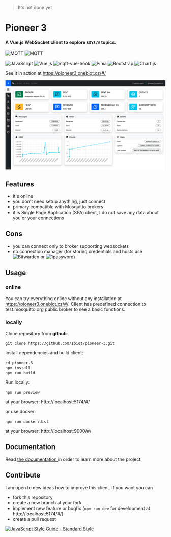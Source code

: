 > It's not done yet

# Pioneer 3

#### A Vue.js WebSocket client to explore `$SYS/#` topics.

![MQTT](https://img.shields.io/badge/MQTT-DASHBOARD-informational?style=for-the-badge&logo=mqtt)
![MQTT](https://img.shields.io/badge/MQTT-TOPIC_TREE-important?style=for-the-badge&logo=mqtt)

![JavaScript](https://img.shields.io/badge/javascript-%23323330.svg?style=flat-square&logo=javascript&logoColor=%23F7DF1E)
![Vue.js](https://img.shields.io/badge/Vue_3-35495E?style=flat-square&logo=vuedotjs&logoColor=%234FC08D)
![mqtt-vue-hook](https://img.shields.io/github/package-json/v/tommy44458/mqtt-vue-hook?label=mqtt-vue-hook&style=flat-square)
![Pinia](https://img.shields.io/badge/PINIA-v2-yellow?style=flat-square)
![Bootstrap](https://img.shields.io/badge/bootstrap-v5.3.0-%238511FA.svg?style=flat-square&logo=bootstrap&logoColor=white)
![Chart.js](https://img.shields.io/badge/chart.js-v4.3.0-F5788D.svg?style=flat-square&logo=chart.js&logoColor=white)

See it in action at https://pioneer3.onebiot.cz/#/

[![Dashboard](docs/assets/dashboard.png)](#)

## Features
- it's online
- you don't need setup anything, just connect
- primary compatible with Mosquitto brokers
- it is Single Page Application (SPA) client, I do not save any data about you or your connections

## Cons
- you can connect only to broker supporting websockets
- no connection manager (for storing credentials and hosts use
![Bitwarden](https://img.shields.io/badge/BITWARDEN-informational?style=flat-square&logo=bitwarden&logoColor=white) or ![1password](https://img.shields.io/badge/1PASSWORD-9cf?style=flat-square&logo=1password&logoColor=black))

## Usage

### online
You can try everything online without any installation at https://pioneer3.onebiot.cz/#/. Client has predefined connection
to test.mosquitto.org public broker to see a basic functions. 

### locally
Clone repository from **github**:

```shell
git clone https://github.com/1biot/pioneer-3.git
```

Install dependencies and build client:

```shell
cd pioneer-3
npm install
npm run build
```

Run locally:

```shell
npm run preview
```

at your browser: http://localhost:5174/#/

or use docker:

```shell
npm run docker:dist
```

at your browser: http://localhost:9000/#/

## Documentation
Read [the documentation ](https://github.com/1biot/pioneer-3/blob/master/docs/README.md)
in order to learn more about the project.

## Contribute
I am open to new ideas how to improve this client. If you want you can

- fork this repository
- create a new branch at your fork
- implement new feature or bugfix (`npm run dev` for development at http://localhost:5174/#/)
- create a pull request

[![JavaScript Style Guide - Standard Style](https://cdn.rawgit.com/standard/standard/master/badge.svg)](http://standardjs.com)
